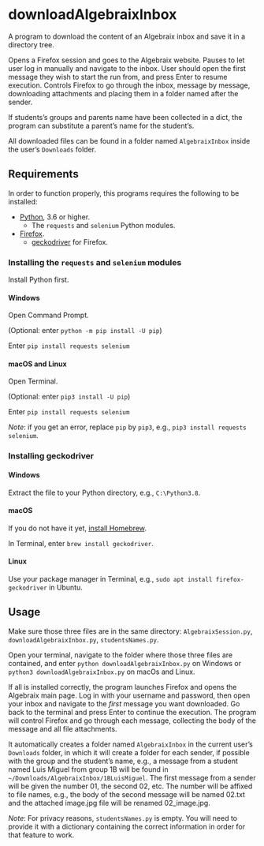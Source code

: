 # downloadAlgebraixInbox

A program to download the content of an Algebraix inbox and save it in a directory tree.

Opens a Firefox session and goes to the Algebraix website. Pauses to let user log in manually and navigate to the inbox. User should open the first message they wish to start the run from, and press Enter to resume execution. Controls Firefox to go through the inbox, message by message, downloading attachments and placing them in a folder named after the sender.

If students’s groups and parents name have been collected in a dict, the program can substitute a parent’s name for the student’s.

All downloaded files can be found in a folder named `AlgebraixInbox` inside the user’s `Downloads` folder.

## Requirements

In order to function properly, this programs requires the following to be installed:

* [Python](https://www.python.org), 3.6 or higher.
    - The `requests` and `selenium` Python modules.
* [Firefox](www.mozilla.org/en-GB/firefox/).
    - [geckodriver](https://github.com/mozilla/geckodriver/releases) for Firefox.

### Installing the `requests` and `selenium` modules

Install Python first.

#### Windows

Open Command Prompt.

(Optional: enter `python -m pip install -U pip`)

Enter `pip install requests selenium`

#### macOS and Linux

Open Terminal.

(Optional: enter `pip3 install -U pip`)

Enter `pip install requests selenium`

*Note*: if you get an error, replace `pip` by `pip3`, e.g., `pip3 install requests selenium`.

### Installing geckodriver

#### Windows

Extract the file to your Python directory, e.g., `C:\Python3.8`.

#### macOS

If you do not have it yet, [install Homebrew](https://brew.sh).

In Terminal, enter `brew install geckodriver`.

#### Linux

Use your package manager in Terminal, e.g., `sudo apt install firefox-geckodriver` in Ubuntu.

## Usage

Make sure those three files are in the same directory: `AlgebraixSession.py`, `downloadAlgebraixInbox.py`, `studentsNames.py`.

Open your terminal, navigate to the folder where those three files are contained, and enter `python downloadAlgebraixInbox.py` on Windows or `python3 downloadAlgebraixInbox.py` on macOs and Linux.

If all is installed correctly, the program launches Firefox and opens the Algebraix main page. Log in with your username and password, then open your inbox and navigate to the *first* message you want downloaded. Go back to the terminal and press Enter to continue the execution. The program will control Firefox and go through each message, collecting the body of the message and all file attachments.

It automatically creates a folder named `AlgebraixInbox` in the current user’s `Downloads` folder, in which it will create a folder for each sender, if possible with the group and the student’s name, e.g., a message from a student named Luis Miguel from group 1B will be found in `~/Downloads/AlgebraixInbox/1BLuisMiguel`. The first message from a sender will be given the number 01, the second 02, etc. The number will be affixed to file names, e.g., the body of the second message will be named 02.txt and the attached image.jpg file will be renamed 02_image.jpg.

*Note*: For privacy reasons, `studentsNames.py` is empty. You will need to provide it with a dictionary containing the correct information in order for that feature to work.
